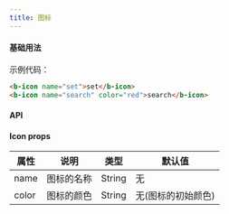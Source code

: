```yaml
---
title: 图标
---
```


#### 基础用法
示例代码：

```html
<b-icon name="set">set</b-icon>
<b-icon name="search" color="red">search</b-icon>
```

<ClientOnly>
  <icon-demos></icon-demos>
</ClientOnly>

#### API
#### Icon props
属性| 说明 | 类型 | 默认值
---|---|---|---
name | 图标的名称 | String | 无
color | 图标的颜色 | String | 无(图标的初始颜色)
